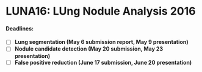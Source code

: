 # LUNA16: LUng Nodule Analysis 2016

#### Deadlines:
- [ ] **Lung segmentation (May 6 submission report, May 9 presentation)**
- [ ] **Nodule candidate detection (May 20 submission, May 23 presentation)**
- [ ] **False positive reduction (June 17 submission, June 20 presentation)**
